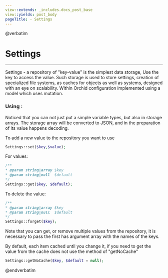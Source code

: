 ```yaml
---
view::extends: _includes.docs_post_base
view::yields: post_body
pageTitle: - Settings
---
```

@verbatim
# Settings
----------

Settings - a repository of "key-value" is the simplest data storage,
Use the key to access the value. Such storage is used to store settings,
creation of specialized file systems, as caches for objects as well as systems,
designed with an eye on scalability. Within Orchid configuration implemented using a model which uses mutation.
### Using :
	

Noticed that you can not just put a simple variable types, but also in storage arrays.
The storage array will be converted to JSON, and in the preparation of its value happens decoding.


To add a new value to the repository you want to use
```php
Settings::set($key,$value);
```

For values:
```php
/**
* @param string|array $key
* @param string|null  $default
*/
Settings::get($key, $default);
```

To delete the value:
```php
/**
* @param string|array $key
* @param string|null  $default
*/
Settings::forget($key);
```


Note that you can get, or remove multiple values ​​from the repository, it is necessary to pass the first has argument array with the names of the keys.



By default, each item cached until you change it, if you need to get the value from the cache does not use the method of "getNoCache"
```php
Settings::getNoCache($key, $default = null);
```
@endverbatim